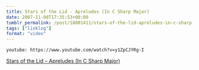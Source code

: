 ```yaml
---
title: Stars of the Lid - Apreludes (In C Sharp Major)
date: 2007-11-08T17:35:53+00:00
tumblr_permalink: /post/18801411/stars-of-the-lid-apreludes-in-c-sharp-major
tags: ["linklog"]
format: "video"
---
```


`youtube: https://www.youtube.com/watch?v=y1ZpCJYRg-I`

[Stars of the Lid – Apreludes (In C Sharp Major)][1]

[1]: https://www.youtube.com/watch?v=y1ZpCJYRg-I
